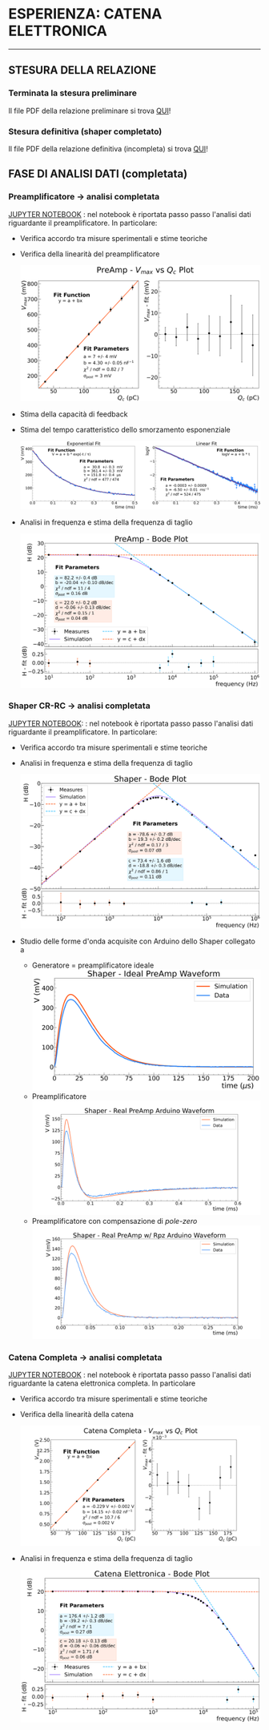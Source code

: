 # ESPERIENZA: CATENA ELETTRONICA

***

## STESURA DELLA RELAZIONE 

### Terminata la stesura preliminare

Il file PDF della relazione preliminare si trova
[QUI](https://nbviewer.jupyter.org/github/niklai99/physics_laboratory_2020_2021/blob/master/CATENA%20ELETTRONICA/Report/Report.pdf)!

### Stesura definitiva (shaper completato)

Il file PDF della relazione definitiva (incompleta) si trova
[QUI](https://nbviewer.jupyter.org/github/niklai99/physics_laboratory_2020_2021/blob/master/CATENA%20ELETTRONICA/Testing%20new%20format/Report.pdf)!

## FASE DI ANALISI DATI (completata)

### Preamplificatore  &rarr; analisi completata

[JUPYTER
NOTEBOOK](https://nbviewer.jupyter.org/github/niklai99/physics_laboratory_2020_2021/blob/master/CATENA%20ELETTRONICA/Python/PreAmp%20-%20Analysis.ipynb)
: nel notebook è riportata passo passo l'analisi dati riguardante il preamplificatore. In particolare:

* Verifica accordo tra misure sperimentali e stime teoriche
* Verifica della linearità del preamplificatore
  
    ![LINEARITA PREAMP](./Plots/PreAmp/linearity_fit.png)

* Stima della capacità di feedback 
* Stima del tempo caratteristico dello smorzamento esponenziale

    ![ARDUINO TAU](./Plots/PreAmp/preamp_arduino_fit2.png)

* Analisi in frequenza e stima della frequenza di taglio
  
    ![THEBODE](./Plots/PreAmp/bode_plot.png)


### Shaper CR-RC  &rarr; analisi completata

[JUPYTER
NOTEBOOK](https://nbviewer.jupyter.org/github/niklai99/physics_laboratory_2020_2021/blob/master/CATENA%20ELETTRONICA/Python/Shaper%20-%20Analysis.ipynb):
: nel notebook è riportata passo passo l'analisi dati riguardante il preamplificatore. In particolare:

* Verifica accordo tra misure sperimentali e stime teoriche
* Analisi in frequenza e stima della frequenza di taglio
  
    ![THEBODE](./Plots/Shaper/bode_plot.png)

* Studio delle forme d'onda acquisite con Arduino dello Shaper collegato a
  * Generatore = preamplificatore ideale
        ![SHAPER IDEALE](./Plots/Shaper/shaper_ideal.png)
  * Preamplificatore
        ![SHAPER PREAMP](./Plots/Shaper/shaper_preamp_waveform_newcalib.png)
  * Preamplificatore con compensazione di _pole-zero_
        ![SHAPER PREAMP RPZ](./Plots/Shaper/shaper_preamp_rpz_waveform_newcalib.png)


### Catena Completa  &rarr; analisi completata

[JUPYTER
NOTEBOOK](https://nbviewer.jupyter.org/github/niklai99/physics_laboratory_2020_2021/blob/master/CATENA%20ELETTRONICA/Python/PreAmp%20-%20Analysis.ipynb)
: nel notebook è riportata passo passo l'analisi dati riguardante la catena elettronica completa.  In particolare 

* Verifica accordo tra misure sperimentali e stime teoriche
* Verifica della linearità della catena 

    ![LIN](./Plots/Catena/catena_linearity.png)

* Analisi in frequenza e stima della frequenza di taglio
  
    ![THEBODE](./Plots/Catena/bode_plot.png)
